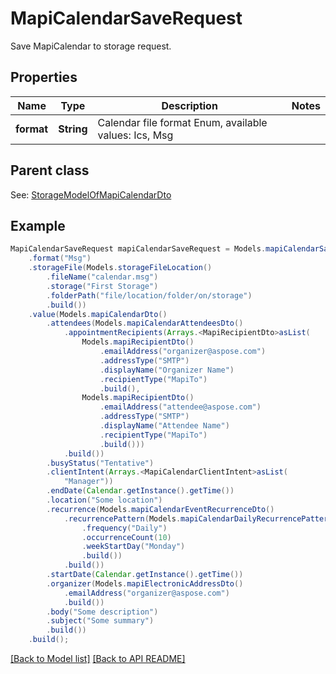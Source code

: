 
# MapiCalendarSaveRequest

Save MapiCalendar to storage request.             

## Properties
Name | Type | Description | Notes
------------ | ------------- | ------------- | -------------
**format** | **String** | Calendar file format Enum, available values: Ics, Msg | 

## Parent class

See: [StorageModelOfMapiCalendarDto](StorageModelOfMapiCalendarDto.md)


## Example
```java
MapiCalendarSaveRequest mapiCalendarSaveRequest = Models.mapiCalendarSaveRequest()
    .format("Msg")
    .storageFile(Models.storageFileLocation()
        .fileName("calendar.msg")
        .storage("First Storage")
        .folderPath("file/location/folder/on/storage")
        .build())
    .value(Models.mapiCalendarDto()
        .attendees(Models.mapiCalendarAttendeesDto()
            .appointmentRecipients(Arrays.<MapiRecipientDto>asList(
                Models.mapiRecipientDto()
                    .emailAddress("organizer@aspose.com")
                    .addressType("SMTP")
                    .displayName("Organizer Name")
                    .recipientType("MapiTo")
                    .build(),
                Models.mapiRecipientDto()
                    .emailAddress("attendee@aspose.com")
                    .addressType("SMTP")
                    .displayName("Attendee Name")
                    .recipientType("MapiTo")
                    .build()))
            .build())
        .busyStatus("Tentative")
        .clientIntent(Arrays.<MapiCalendarClientIntent>asList(
            "Manager"))
        .endDate(Calendar.getInstance().getTime())
        .location("Some location")
        .recurrence(Models.mapiCalendarEventRecurrenceDto()
            .recurrencePattern(Models.mapiCalendarDailyRecurrencePatternDto()
                .frequency("Daily")
                .occurrenceCount(10)
                .weekStartDay("Monday")
                .build())
            .build())
        .startDate(Calendar.getInstance().getTime())
        .organizer(Models.mapiElectronicAddressDto()
            .emailAddress("organizer@aspose.com")
            .build())
        .body("Some description")
        .subject("Some summary")
        .build())
    .build();
```


[[Back to Model list]](Models.md) [[Back to API README]](README.md)

